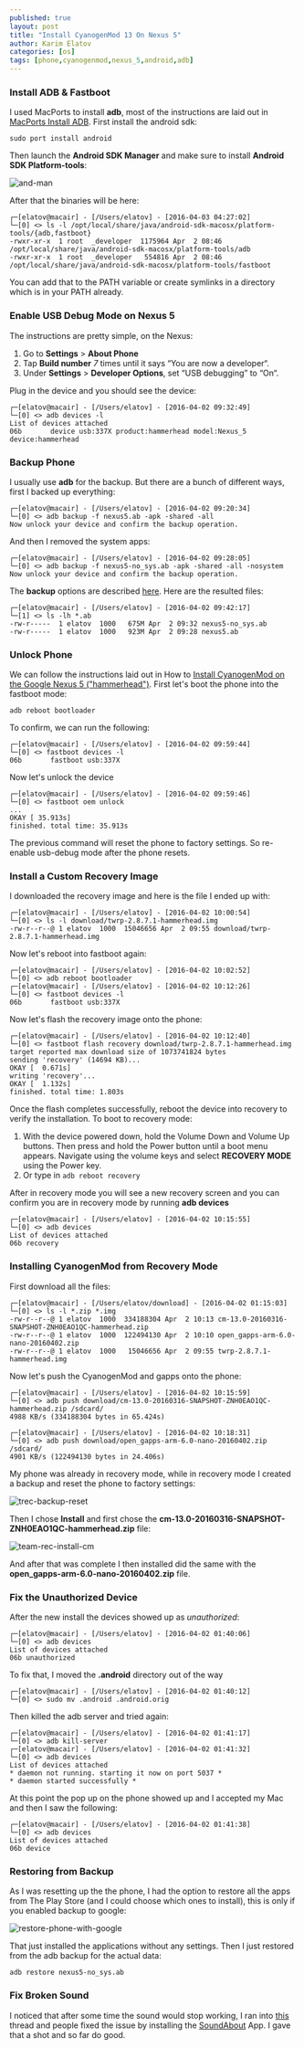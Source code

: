 ```yaml
---
published: true
layout: post
title: "Install CyanogenMod 13 On Nexus 5"
author: Karim Elatov
categories: [os]
tags: [phone,cyanogenmod,nexus_5,android,adb]
---
```

### Install ADB & Fastboot
I used MacPorts to install **adb**, most of the instructions are laid out in [MacPorts Install ADB](https://sskaje.me/2015/05/macports-install-adb/). First install the android sdk:

	sudo port install android

Then launch the **Android SDK Manager** and make sure to install **Android SDK Platform-tools**:


![and-man](https://dl.dropboxusercontent.com/u/24136116/blog_pics/cm-nexus_5/and-man.png)

After that the binaries will be here:

	┌─[elatov@macair] - [/Users/elatov] - [2016-04-03 04:27:02]
	└─[0] <> ls -l /opt/local/share/java/android-sdk-macosx/platform-tools/{adb,fastboot}
	-rwxr-xr-x  1 root  _developer  1175964 Apr  2 08:46 /opt/local/share/java/android-sdk-macosx/platform-tools/adb
	-rwxr-xr-x  1 root  _developer   554816 Apr  2 08:46 /opt/local/share/java/android-sdk-macosx/platform-tools/fastboot

You can add that to the PATH variable or create symlinks in a directory which is in your PATH already.

### Enable USB Debug Mode on Nexus 5
The instructions are pretty simple, on the Nexus:

1. Go to **Settings** > **About Phone**
2. Tap **Build number** *7* times until it says “You are now a developer“.
3. Under **Settings** > **Developer Options**, set “USB debugging” to “On“.

Plug in the device and you should see the device:

	┌─[elatov@macair] - [/Users/elatov] - [2016-04-02 09:32:49]
	└─[0] <> adb devices -l
	List of devices attached
	06b       device usb:337X product:hammerhead model:Nexus_5 device:hammerhead

### Backup Phone
I usually use **adb** for the backup. But there are a bunch of different ways, first I backed up everything:

	┌─[elatov@macair] - [/Users/elatov] - [2016-04-02 09:20:34]
	└─[0] <> adb backup -f nexus5.ab -apk -shared -all
	Now unlock your device and confirm the backup operation.

And then I removed the system apps:

	┌─[elatov@macair] - [/Users/elatov] - [2016-04-02 09:28:05]
	└─[0] <> adb backup -f nexus5-no_sys.ab -apk -shared -all -nosystem
	Now unlock your device and confirm the backup operation.

The **backup** options are described [here](http://forum.xda-developers.com/galaxy-nexus/general/guide-phone-backup-unlock-root-t1420351). Here are the resulted files:

	┌─[elatov@macair] - [/Users/elatov] - [2016-04-02 09:42:17]
	└─[1] <> ls -lh *.ab
	-rw-r-----  1 elatov  1000   675M Apr  2 09:32 nexus5-no_sys.ab
	-rw-r-----  1 elatov  1000   923M Apr  2 09:28 nexus5.ab

### Unlock Phone
We can follow the instructions laid out in How to [Install CyanogenMod on the Google Nexus 5 ("hammerhead")](https://wiki.cyanogenmod.org/w/Install_CM_for_hammerhead). First let's boot the phone into the fastboot mode:

	adb reboot bootloader

To confirm, we can run the following:

	┌─[elatov@macair] - [/Users/elatov] - [2016-04-02 09:59:44]
	└─[0] <> fastboot devices -l
	06b       fastboot usb:337X

Now let's unlock the device

	┌─[elatov@macair] - [/Users/elatov] - [2016-04-02 09:59:46]
	└─[0] <> fastboot oem unlock
	...
	OKAY [ 35.913s]
	finished. total time: 35.913s

The previous command will reset the phone to factory settings. So re-enable usb-debug mode after the phone resets.


### Install a Custom Recovery Image

I downloaded the recovery image and here is the file I ended up with:

	┌─[elatov@macair] - [/Users/elatov] - [2016-04-02 10:00:54]
	└─[0] <> ls -l download/twrp-2.8.7.1-hammerhead.img
	-rw-r--r--@ 1 elatov  1000  15046656 Apr  2 09:55 download/twrp-2.8.7.1-hammerhead.img

Now let's reboot into fastboot again:

	┌─[elatov@macair] - [/Users/elatov] - [2016-04-02 10:02:52]
	└─[0] <> adb reboot bootloader
	┌─[elatov@macair] - [/Users/elatov] - [2016-04-02 10:12:26]
	└─[0] <> fastboot devices -l
	06b       fastboot usb:337X

Now let's flash the recovery image onto the phone:

	┌─[elatov@macair] - [/Users/elatov] - [2016-04-02 10:12:40]
	└─[0] <> fastboot flash recovery download/twrp-2.8.7.1-hammerhead.img
	target reported max download size of 1073741824 bytes
	sending 'recovery' (14694 KB)...
	OKAY [  0.671s]
	writing 'recovery'...
	OKAY [  1.132s]
	finished. total time: 1.803s

Once the flash completes successfully, reboot the device into recovery to
verify the installation. To boot to recovery mode:

1. With the device powered down, hold the Volume Down and Volume Up buttons. Then press and hold the Power button until a boot menu appears. Navigate using the volume keys and select **RECOVERY MODE** using the Power key.
2. Or type in `adb reboot recovery`

After in recovery mode you will see a new recovery screen and you can confirm you are in recovery mode by running **adb devices**

	┌─[elatov@macair] - [/Users/elatov] - [2016-04-02 10:15:55]
	└─[0] <> adb devices
	List of devices attached
	06b	recovery

### Installing CyanogenMod from Recovery Mode

First download all the files:

	┌─[elatov@macair] - [/Users/elatov/download] - [2016-04-02 01:15:03]
	└─[0] <> ls -l *.zip *.img
	-rw-r--r--@ 1 elatov  1000  334188304 Apr  2 10:13 cm-13.0-20160316-SNAPSHOT-ZNH0EAO1QC-hammerhead.zip
	-rw-r--r--@ 1 elatov  1000  122494130 Apr  2 10:10 open_gapps-arm-6.0-nano-20160402.zip
	-rw-r--r--@ 1 elatov  1000   15046656 Apr  2 09:55 twrp-2.8.7.1-hammerhead.img

Now let's push the CyanogenMod and gapps onto the phone:

	┌─[elatov@macair] - [/Users/elatov] - [2016-04-02 10:15:59]
	└─[0] <> adb push download/cm-13.0-20160316-SNAPSHOT-ZNH0EAO1QC-hammerhead.zip /sdcard/
	4988 KB/s (334188304 bytes in 65.424s)
	
	┌─[elatov@macair] - [/Users/elatov] - [2016-04-02 10:18:31]
	└─[0] <> adb push download/open_gapps-arm-6.0-nano-20160402.zip /sdcard/
	4901 KB/s (122494130 bytes in 24.406s)

My phone was already in recovery mode, while in recovery mode I created a backup and reset the phone to factory settings:

![trec-backup-reset](https://dl.dropboxusercontent.com/u/24136116/blog_pics/cm-nexus_5/trec-backup-reset.jpg)

Then I chose **Install** and first chose the **cm-13.0-20160316-SNAPSHOT-ZNH0EAO1QC-hammerhead.zip** file:

![team-rec-install-cm](https://dl.dropboxusercontent.com/u/24136116/blog_pics/cm-nexus_5/team-rec-install-cm.jpg)

And after that was complete I then installed did the same with the **open_gapps-arm-6.0-nano-20160402.zip** file.

### Fix the Unauthorized Device
After the new install the devices showed up as *unauthorized*:

	┌─[elatov@macair] - [/Users/elatov] - [2016-04-02 01:40:06]
	└─[0] <> adb devices
	List of devices attached
	06b	unauthorized

To fix that, I moved the **.android** directory out of the way

	┌─[elatov@macair] - [/Users/elatov] - [2016-04-02 01:40:12]
	└─[0] <> sudo mv .android .android.orig

Then killed the adb server and tried again:

	┌─[elatov@macair] - [/Users/elatov] - [2016-04-02 01:41:17]
	└─[0] <> adb kill-server
	┌─[elatov@macair] - [/Users/elatov] - [2016-04-02 01:41:32]
	└─[0] <> adb devices
	List of devices attached
	* daemon not running. starting it now on port 5037 *
	* daemon started successfully *


At this point the pop up on the phone showed up and I accepted my Mac and then I saw the following:

	┌─[elatov@macair] - [/Users/elatov] - [2016-04-02 01:41:38]
	└─[0] <> adb devices
	List of devices attached
	06b	device

### Restoring from Backup
As I was resetting up the the phone, I had the option to restore all the apps from The Play Store (and I could choose which ones to install), this is only if you enabled backup to google:

![restore-phone-with-google](https://dl.dropboxusercontent.com/u/24136116/blog_pics/cm-nexus_5/restore-phone-with-google.png)

That just installed the applications without any settings. Then I just restored from the adb backup for the actual data:

	adb restore nexus5-no_sys.ab
	
### Fix Broken Sound
I noticed that after some time the sound would stop working, I ran into [this](https://productforums.google.com/forum/#!topic/nexus/bBoE12HGm5U;context-place=topicsearchin/nexus/category$3Aother-discussions) thread and people fixed the issue by installing the [SoundAbout](https://play.google.com/store/apps/details?id=com.woodslink.android.wiredheadphoneroutingfix&hl=en) App. I gave that a shot and so far do good.
